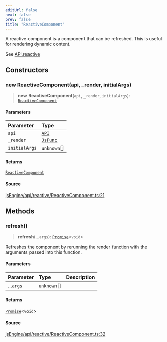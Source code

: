 ```yaml
---
editUrl: false
next: false
prev: false
title: "ReactiveComponent"
---
```


A reactive component is a component that can be refreshed.
This is useful for rendering dynamic content.

See [API.reactive](../../../../../obsidian-js-engine-plugin-docs/api/classes/api/#reactive)

## Constructors

### new ReactiveComponent(api, _render, initialArgs)

> **new ReactiveComponent**(`api`, `_render`, `initialArgs`): [`ReactiveComponent`](/obsidian-js-engine-plugin-docs/api/classes/reactivecomponent/)

#### Parameters

| Parameter | Type |
| :------ | :------ |
| `api` | [`API`](/obsidian-js-engine-plugin-docs/api/classes/api/) |
| `_render` | [`JsFunc`](/obsidian-js-engine-plugin-docs/api/type-aliases/jsfunc/) |
| `initialArgs` | `unknown`[] |

#### Returns

[`ReactiveComponent`](/obsidian-js-engine-plugin-docs/api/classes/reactivecomponent/)

#### Source

[jsEngine/api/reactive/ReactiveComponent.ts:21](https://github.com/mProjectsCode/obsidian-js-engine-plugin/blob/9978dd39a18406d0dee0b76dd4311dc0c6857428/jsEngine/api/reactive/ReactiveComponent.ts#L21)

## Methods

### refresh()

> **refresh**(...`args`): [`Promise`](https://developer.mozilla.org/docs/Web/JavaScript/Reference/Global_Objects/Promise)\<`void`\>

Refreshes the component by rerunning the render function with the arguments passed into this function.

#### Parameters

| Parameter | Type | Description |
| :------ | :------ | :------ |
| ...`args` | `unknown`[] |  |

#### Returns

[`Promise`](https://developer.mozilla.org/docs/Web/JavaScript/Reference/Global_Objects/Promise)\<`void`\>

#### Source

[jsEngine/api/reactive/ReactiveComponent.ts:32](https://github.com/mProjectsCode/obsidian-js-engine-plugin/blob/9978dd39a18406d0dee0b76dd4311dc0c6857428/jsEngine/api/reactive/ReactiveComponent.ts#L32)
